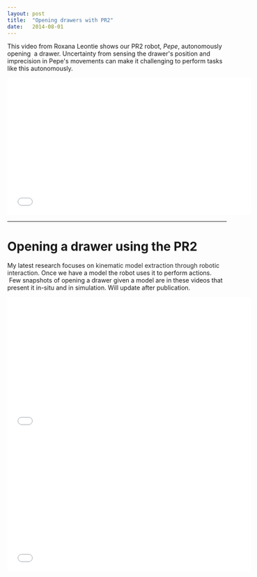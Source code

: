 ```yaml
---
layout: post
title:  "Opening drawers with PR2"
date:   2014-08-01
---
```


<p class="intro"><span class="dropcap">T</span>his video from Roxana Leontie shows our PR2 robot, <em>Pepe</em>, autonomously opening  a drawer. Uncertainty from sensing the drawer's position and imprecision in Pepe's movements can make it challenging to perform tasks like this autonomously.</p>

<iframe src="//www.youtube.com/embed/jzcY20i1eBw" width="560" height="315" frameborder="0" allowfullscreen="allowfullscreen"></iframe>

*****

# Opening a drawer using the PR2
My latest research focuses on <span style="color: #262626;">kinematic model extraction through robotic interaction</span>. Once we have a model the robot uses it to perform actions.  Few snapshots of opening a drawer given a model are in these videos that present it in-situ and in simulation. Will update after publication.

<iframe src="//www.youtube.com/embed/jzcY20i1eBw" width="560" height="315" frameborder="0" allowfullscreen="allowfullscreen"></iframe>

<iframe src="//www.youtube.com/embed/GXr7aaZbR0E" width="560" height="315" frameborder="0" allowfullscreen="allowfullscreen"></iframe>
